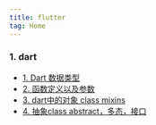 ```yaml
---
title: flutter
tag: Home
---
```


### 1. dart

- [1. Dart 数据类型](./dart/01.md)
- [2. 函数定义以及参数](./dart/02.md)
- [3. dart中的对象 class mixins](./dart/03.md)
- [4. 抽象class abstract，多态，接口](./dart/04.md)